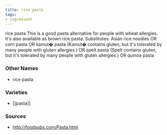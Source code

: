 ```yaml
---
title: rice pasta
tags:
- ingredient
---
```

rice pasta This is a good pasta alternative for people with wheat allergies. It's also available as brown rice pasta. Substitutes: Asian rice noodles OR corn pasta OR kamut� pasta (Kamut� contains gluten, but it's tolerated by many people with gluten allergies.) OR spelt pasta (Spelt contains gluten, but it's tolerated by many people with gluten allergies.) OR quinoa pasta

### Other Names

* rice pasta

### Varieties

* [[pasta]]

### Sources
* http://foodsubs.com/Pasta.html
